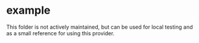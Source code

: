 # example

This folder is not actively maintained, but can be used for local testing and as a small reference for using this provider.
